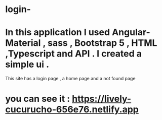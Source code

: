 # login-
# In this application I used Angular-Material , sass , Bootstrap 5 , HTML ,Typescript and API . I created a simple ui .
This site has a login page , a home page and a not found page
# you can see it : https://lively-cucurucho-656e76.netlify.app
